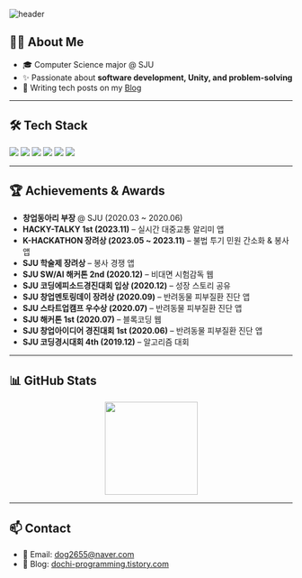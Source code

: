 ![header](https://capsule-render.vercel.app/api?type=waving&color=gradient&height=300&section=header&text=Hi%20I'm%20Yuseong&fontSize=30)

## 👨‍💻 About Me
- 🎓 Computer Science major @ SJU  
- ✨ Passionate about **software development, Unity, and problem-solving**  
- 📖 Writing tech posts on my [Blog](https://dochi-programming.tistory.com)  

---

## 🛠 Tech Stack
<p>
  <img src="https://img.shields.io/badge/C%23-239120?style=flat&logo=csharp&logoColor=white"/>
  <img src="https://img.shields.io/badge/Unity-000000?style=flat&logo=unity&logoColor=white"/>
  <img src="https://img.shields.io/badge/HTML-E34F26?style=flat&logo=HTML5&logoColor=white"/>
  <img src="https://img.shields.io/badge/CSS-1572B6?style=flat&logo=css3&logoColor=white"/>
  <img src="https://img.shields.io/badge/JavaScript-F7DF1E?style=flat&logo=javascript&logoColor=black"/>
  <img src="https://img.shields.io/badge/React-61DAFB?style=flat&logo=react&logoColor=black"/>
</p>

---

## 🏆 Achievements & Awards
- **창업동아리 부장** @ SJU (2020.03 ~ 2020.06)  
- **HACKY-TALKY 1st (2023.11)** – 실시간 대중교통 알리미 앱  
- **K-HACKATHON 장려상 (2023.05 ~ 2023.11)** – 불법 투기 민원 간소화 & 봉사 앱  
- **SJU 학술제 장려상** – 봉사 경쟁 앱  
- **SJU SW/AI 해커톤 2nd (2020.12)** – 비대면 시험감독 웹  
- **SJU 코딩에피소드경진대회 입상 (2020.12)** – 성장 스토리 공유  
- **SJU 창업멘토링데이 장려상 (2020.09)** – 반려동물 피부질환 진단 앱  
- **SJU 스타트업캠프 우수상 (2020.07)** – 반려동물 피부질환 진단 앱  
- **SJU 해커톤 1st (2020.07)** – 블록코딩 웹  
- **SJU 창업아이디어 경진대회 1st (2020.06)** – 반려동물 피부질환 진단 앱  
- **SJU 코딩경시대회 4th (2019.12)** – 알고리즘 대회  

---

## 📊 GitHub Stats
<p align="center">
  <img src="https://github-readme-stats.vercel.app/api/top-langs/?username=imysh578&layout=compact&theme=nord&hide_border=true" height="165"/>

---

## 📫 Contact
- 📧 Email: dog2655@naver.com
- 📝 Blog: [dochi-programming.tistory.com](https://dochi-programming.tistory.com)  
